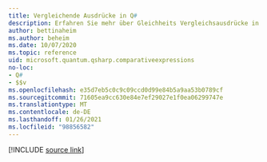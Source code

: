 ```yaml
---
title: Vergleichende Ausdrücke in Q#
description: Erfahren Sie mehr über Gleichheits Vergleichsausdrücke in der Q# Programmiersprache.
author: bettinaheim
ms.author: beheim
ms.date: 10/07/2020
ms.topic: reference
uid: microsoft.quantum.qsharp.comparativeexpressions
no-loc:
- Q#
- $$v
ms.openlocfilehash: e35d7eb5c0c9c09ccd0d99e84b5a9aa53b0789cf
ms.sourcegitcommit: 71605ea9cc630e84e7ef29027e1f0ea06299747e
ms.translationtype: MT
ms.contentlocale: de-DE
ms.lasthandoff: 01/26/2021
ms.locfileid: "98856582"
---
```

<!---
# Comparative expressions in Q#
-->

[!INCLUDE [source link](~/includes/qsharp-language/Specifications/Language/3_Expressions/ComparativeExpressions.md)]


